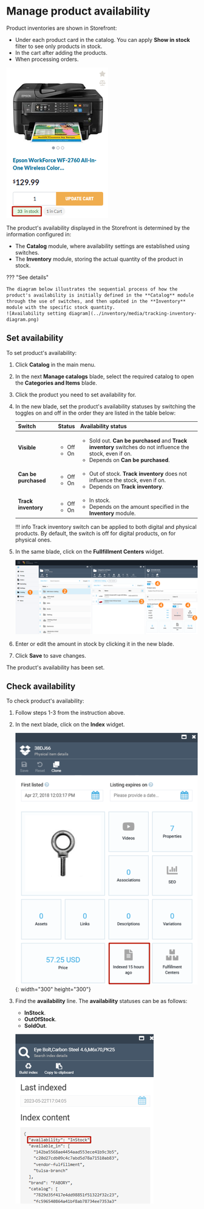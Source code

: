 # Manage product availability

Product inventories are shown in Storefront:

* Under each product card in the catalog. You can apply **Show in stock** filter to see only products in stock.
* In the cart after adding the products. 
* When processing orders.

![Product availability](media/storefront-stock.png)

The product's availability displayed in the Storefront is determined by the information configured in:

* The **Catalog** module, where availability settings are established using switches.
* The **Inventory** module, storing the actual quantity of the product in stock. 

??? "See details"

    The diagram below illustrates the sequential process of how the product's availability is initially defined in the **Catalog** module through the use of switches, and then updated in the **Inventory** module with the specific stock quantity.
    ![Availability setting diagram](../inventory/media/tracking-inventory-diagram.png)

## Set availability

To set product's availability:

1. Click **Catalog** in the main menu.
1. In the next **Manage catalogs** blade, select the required catalog to open the **Categories and Items** blade.
1. Click the product you need to set availability for.
1. In the new blade, set the product's availability statuses by switching the toggles on and off in the order they are listed in the table below:


    | Switch | Status | Availability status|
    |---|---|---|
    | **Visible**  | <ul><li>Off</li><li>On</li></ul> | <ul><li>Sold out. **Can be purchased** and **Track inventory** switches do not influence the stock, even if on.</li><li>Depends on **Can be purchased**.</li></ul> |
    | **Can be purchased**  | <ul><li>Off</li><li>On</li></ul> | <ul><li>Out of stock. **Track inventory** does not influence the stock, even if on.</li><li>Depends on **Track inventory**.</li></ul> |
    | **Track inventory**  | <ul><li>Off</li><li>On</li></ul> | <ul><li>In stock.</li><li>Depends on the amount specified in the **Inventory** module.</li></ul> |

    !!! info 
        Track inventory switch can be applied to both digital and physical products. By default, the switch is off for digital products, on for physical ones. 

1. In the same blade, click on the **Fullfillment Centers** widget.

    ![add-inventory](media/inventory-path.png)

1. Enter or edit the amount in stock by clicking it in the new blade. 
1. Click **Save** to save changes.   

The product's availability has been set.

## Check availability

To check product's availability:

1. Follow steps 1-3 from the instruction above.
1. In the next blade, click on the **Index** widget.

    ![Index widget](media/index-widget.png){: width="300" height="300"}

1. Find the **availability** line. The **availability** statuses can be as follows:
    * **InStock**.
    * **OutOfStock**.
    * **SoldOut**.

    ![Availability status](media/availability-status.png)